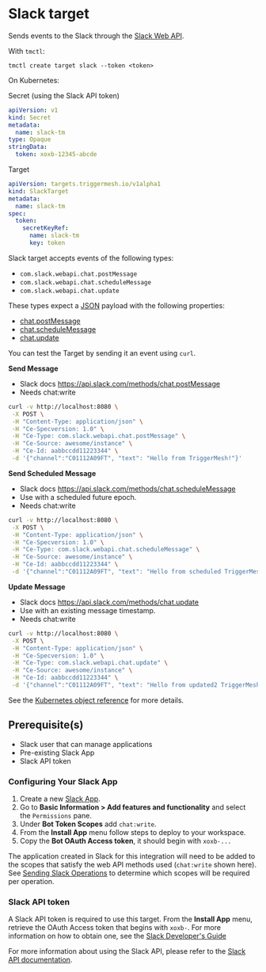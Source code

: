 # Slack target

Sends events to the Slack through the [Slack Web API][slack-web-api].

With `tmctl`:

```
tmctl create target slack --token <token>
```

On Kubernetes:

Secret (using the Slack API token)

```yaml
apiVersion: v1
kind: Secret
metadata:
  name: slack-tm
type: Opaque
stringData:
  token: xoxb-12345-abcde
```

Target

```yaml
apiVersion: targets.triggermesh.io/v1alpha1
kind: SlackTarget
metadata:
  name: slack-tm
spec:
  token:
    secretKeyRef:
      name: slack-tm
      key: token
```

Slack target accepts events of the following types:

- `com.slack.webapi.chat.postMessage`
- `com.slack.webapi.chat.scheduleMessage`
- `com.slack.webapi.chat.update`

These types expect a [JSON][ce-jsonformat] payload with the following properties:

- [chat.postMessage][chat.postMessage]
- [chat.scheduleMessage][chat.scheduleMessage]
- [chat.update][chat.update]

You can test the Target by sending it an event using `curl`.

**Send Message**

- Slack docs https://api.slack.com/methods/chat.postMessage
- Needs chat:write

```sh
curl -v http://localhost:8080 \
 -X POST \
 -H "Content-Type: application/json" \
 -H "Ce-Specversion: 1.0" \
 -H "Ce-Type: com.slack.webapi.chat.postMessage" \
 -H "Ce-Source: awesome/instance" \
 -H "Ce-Id: aabbccdd11223344" \
 -d '{"channel":"C01112A09FT", "text": "Hello from TriggerMesh!"}'
```

**Send Scheduled Message**

- Slack docs https://api.slack.com/methods/chat.scheduleMessage
- Use with a scheduled future epoch.
- Needs chat:write

```sh
curl -v http://localhost:8080 \
 -X POST \
 -H "Content-Type: application/json" \
 -H "Ce-Specversion: 1.0" \
 -H "Ce-Type: com.slack.webapi.chat.scheduleMessage" \
 -H "Ce-Source: awesome/instance" \
 -H "Ce-Id: aabbccdd11223344" \
 -d '{"channel":"C01112A09FT", "text": "Hello from scheduled TriggerMesh!", "post_at": 1593430770}'
```

**Update Message**

- Slack docs https://api.slack.com/methods/chat.update
- Use with an existing message timestamp.
- Needs chat:write

```sh
curl -v http://localhost:8080 \
 -X POST \
 -H "Content-Type: application/json" \
 -H "Ce-Specversion: 1.0" \
 -H "Ce-Type: com.slack.webapi.chat.update" \
 -H "Ce-Source: awesome/instance" \
 -H "Ce-Id: aabbccdd11223344" \
 -d '{"channel":"C01112A09FT", "text": "Hello from updated2 TriggerMesh!", "ts":"1593430770.001300"}'
```

See the [Kubernetes object reference](../../reference/targets/#targets.triggermesh.io/v1alpha1.SlackTarget) for more details.

## Prerequisite(s)

- Slack user that can manage applications
- Pre-existing Slack App
- Slack API token

### Configuring Your Slack App
1. Create a new [Slack App][slack-apps].
1. Go to **Basic Information > Add features and functionality** and select the `Permissions` pane.
1. Under **Bot Token Scopes** add `chat:write`.
1. From the **Install App** menu follow steps to deploy to your workspace.
1. Copy the **Bot OAuth Access token**, it should begin with `xoxb-...`

The application created in Slack for this integration will need to be added
to the scopes that satisfy the web API methods used (`chat:write` shown here). See [Sending Slack Operations](#sending-a-slack-message-via-the-target) to determine which scopes will be required per operation.

### Slack API token

A Slack API token is required to use this target. From the **Install App** menu, retrieve the OAuth Access token that begins with `xoxb-`. For more information on
how to obtain one, see the [Slack Developer's Guide](https://api.slack.com/start)

For more information about using the Slack API, please refer to the [Slack API documentation][slack-web-api].

[ce]: https://cloudevents.io/
[ce-jsonformat]: https://github.com/cloudevents/spec/blob/v1.0/json-format.md
[slack-web-api]: https://api.slack.com/web
[slack-apps]: https://api.slack.com/apps

[chat.postMessage]: https://api.slack.com/methods/chat.postMessage
[chat.scheduleMessage]: https://api.slack.com/methods/chat.scheduleMessage
[chat.update]:  https://api.slack.com/methods/chat.update
